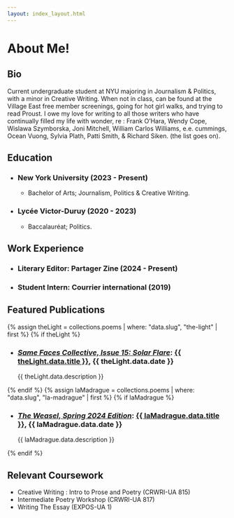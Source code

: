 ```yaml
---
layout: index_layout.html
---
```

# About Me!

## Bio
Current undergraduate student at NYU majoring in Journalism & Politics, with a minor in Creative Writing. When not in class, can be found at the Village East free member screenings, going for hot girl walks, and trying to read Proust. I owe my love for writing to all those writers who have continually filled my life with wonder, re : Frank O’Hara, Wendy Cope, Wislawa Szymborska, Joni Mitchell, William Carlos Williams, e.e. cummings, Ocean Vuong, Sylvia Plath, Patti Smith, & Richard Siken. (the list goes on).

## Education
- <h3>New York University (2023 - Present)</h3>
  <ul class="nested-list">
    <li>Bachelor of Arts; Journalism, Politics & Creative Writing.</li>
  </ul>

- <h3>Lycée Victor-Duruy (2020 - 2023)</h3>
  <ul class="nested-list">
    <li>Baccalauréat; Politics.</li>
  </ul>

## Work Experience
- <h3>Literary Editor: Partager Zine (2024 - Present)</h3>
- <h3>Student Intern: Courrier international (2019)</h3>

## Featured Publications
{% assign theLight = collections.poems | where: "data.slug", "the-light" | first %}
{% if theLight %}
- <h3><a href="https://www.samefacescollective.com/post/the-light"><i>Same Faces Collective, Issue 15: Solar Flare</i></a>: <a href="{{ theLight.url }}" class="work-title">{{ theLight.data.title }}</a>, {{ theLight.data.date }}</li></h3>
  <p>{{ theLight.data.description }}</p>
{% endif %}
{% assign laMadrague = collections.poems | where: "data.slug", "la-madrague" | first %}
{% if laMadrague %}
- <h3><a href="https://docs.google.com/viewerng/viewer?url=https://files.cargocollective.com/c2088190/SPRING2024_final_digital.pdf"><i>The Weasel, Spring 2024 Edition</i></a>: <a href="{{ laMadrague.url }}" class="work-title">{{ laMadrague.data.title }}</a>, {{ laMadrague.data.date }}</li></h3>
  <p>{{ laMadrague.data.description }}</p>
{% endif %}

## Relevant Coursework
- Creative Writing : Intro to Prose and Poetry (CRWRI-UA 815)
- Intermediate Poetry Workshop (CRWRI-UA 817)
- Writing The Essay (EXPOS-UA 1)
